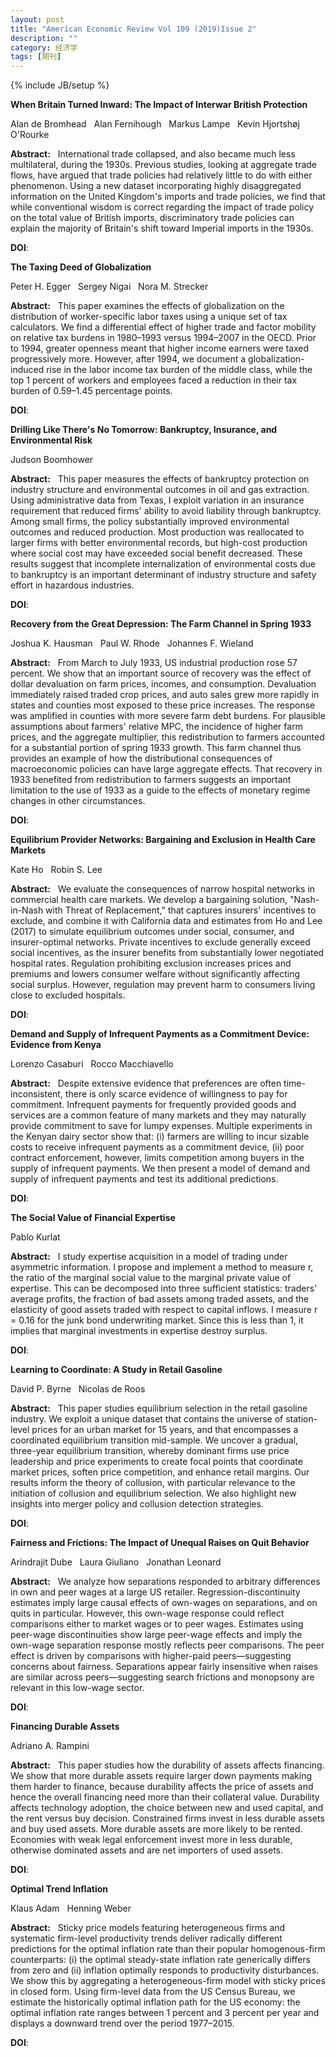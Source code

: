 ```yaml
---
layout: post
title: "American Economic Review Vol 109 (2019)Issue 2"
description: ""
category: 经济学
tags: [期刊]
---
```

{% include JB/setup %}

<p><strong>When Britain Turned Inward: The Impact of Interwar British Protection</strong></p>
<p>Alan  de Bromhead&nbsp;&nbsp;&nbsp;Alan Fernihough&nbsp;&nbsp;&nbsp;Markus Lampe&nbsp;&nbsp;&nbsp;Kevin Hjortshøj O'Rourke&nbsp;&nbsp;&nbsp;</p>
<p><strong>Abstract:</strong>&nbsp;&nbsp;&nbsp;International trade collapsed, and also became much less multilateral, during the 1930s. Previous studies, looking at aggregate trade flows, have argued that trade policies had relatively little to do with either phenomenon. Using a new dataset incorporating highly disaggregated information on the United Kingdom's imports and trade policies, we find that while conventional wisdom is correct regarding the impact of trade policy on the total value of British imports, discriminatory trade policies can explain the majority of Britain's shift toward Imperial imports in the 1930s.</p>
<p><strong>DOI</strong>:
</p>
<p> </p>
<p> </p>
  

<p><strong>The Taxing Deed of Globalization</strong></p>
<p>Peter H. Egger&nbsp;&nbsp;&nbsp;Sergey Nigai&nbsp;&nbsp;&nbsp;Nora M. Strecker&nbsp;&nbsp;&nbsp;</p>
<p><strong>Abstract:</strong>&nbsp;&nbsp;&nbsp;This paper examines the effects of globalization on the distribution of worker-specific labor taxes using a unique set of tax calculators. We find a differential effect of higher trade and factor mobility on relative tax burdens in 1980–1993 versus 1994–2007 in the OECD. Prior to 1994, greater openness meant that higher income earners were taxed progressively more. However, after 1994, we document a globalization-induced rise in the labor income tax burden of the middle class, while the top 1 percent of workers and employees faced a reduction in their tax burden of 0.59–1.45 percentage points.</p>
<p><strong>DOI</strong>:
</p>
<p> </p>
<p> </p>
  

<p><strong>Drilling Like There's No Tomorrow: Bankruptcy, Insurance, and Environmental Risk</strong></p>
<p>Judson Boomhower&nbsp;&nbsp;&nbsp;</p>
<p><strong>Abstract:</strong>&nbsp;&nbsp;&nbsp;This paper measures the effects of bankruptcy protection on industry structure and environmental outcomes in oil and gas extraction. Using administrative data from Texas, I exploit variation in an insurance requirement that reduced firms' ability to avoid liability through bankruptcy. Among small firms, the policy substantially improved environmental outcomes and reduced production. Most production was reallocated to larger firms with better environmental records, but high-cost production where social cost may have exceeded social benefit decreased. These results suggest that incomplete internalization of environmental costs due to bankruptcy is an important determinant of industry structure and safety effort in hazardous industries.</p>
<p><strong>DOI</strong>:
</p>
<p> </p>
<p> </p>
  

<p><strong>Recovery from the Great Depression: The Farm Channel in Spring 1933</strong></p>
<p>Joshua K. Hausman&nbsp;&nbsp;&nbsp;Paul W. Rhode&nbsp;&nbsp;&nbsp;Johannes F. Wieland&nbsp;&nbsp;&nbsp;</p>
<p><strong>Abstract:</strong>&nbsp;&nbsp;&nbsp;From March to July 1933, US industrial production rose 57 percent. We show that an important source of recovery was the effect of dollar devaluation on farm prices, incomes, and consumption. Devaluation immediately raised traded crop prices, and auto sales grew more rapidly in states and counties most exposed to these price increases. The response was amplified in counties with more severe farm debt burdens. For plausible assumptions about farmers' relative MPC, the incidence of higher farm prices, and the aggregate multiplier, this redistribution to farmers accounted for a substantial portion of spring 1933 growth. This farm channel thus provides an example of how the distributional consequences of macroeconomic policies can have large aggregate effects. That recovery in 1933 benefited from redistribution to farmers suggests an important limitation to the use of 1933 as a guide to the effects of monetary regime changes in other circumstances.</p>
<p><strong>DOI</strong>:
</p>
<p> </p>
<p> </p>
  

<p><strong>Equilibrium Provider Networks: Bargaining and Exclusion in Health Care Markets</strong></p>
<p>Kate Ho&nbsp;&nbsp;&nbsp;Robin S. Lee&nbsp;&nbsp;&nbsp;</p>
<p><strong>Abstract:</strong>&nbsp;&nbsp;&nbsp;We evaluate the consequences of narrow hospital networks in commercial health care markets. We develop a bargaining solution, "Nash-in-Nash with Threat of Replacement," that captures insurers' incentives to exclude, and combine it with California data and estimates from Ho and Lee (2017) to simulate equilibrium outcomes under social, consumer, and insurer-optimal networks. Private incentives to exclude generally exceed social incentives, as the insurer benefits from substantially lower negotiated hospital rates. Regulation prohibiting exclusion increases prices and premiums and lowers consumer welfare without significantly affecting social surplus. However, regulation may prevent harm to consumers living close to excluded hospitals.</p>
<p><strong>DOI</strong>:
</p>
<p> </p>
<p> </p>
  

<p><strong>Demand and Supply of Infrequent Payments as a Commitment Device: Evidence from Kenya</strong></p>
<p>Lorenzo Casaburi&nbsp;&nbsp;&nbsp;Rocco Macchiavello&nbsp;&nbsp;&nbsp;</p>
<p><strong>Abstract:</strong>&nbsp;&nbsp;&nbsp;Despite extensive evidence that preferences are often time-inconsistent, there is only scarce evidence of willingness to pay for commitment. Infrequent payments for frequently provided goods and services are a common feature of many markets and they may naturally provide commitment to save for lumpy expenses. Multiple experiments in the Kenyan dairy sector show that: (i) farmers are willing to incur sizable costs to receive infrequent payments as a commitment device, (ii) poor contract enforcement, however, limits competition among buyers in the supply of infrequent payments. We then present a model of demand and supply of infrequent payments and test its additional predictions.</p>
<p><strong>DOI</strong>:
</p>
<p> </p>
<p> </p>
  

<p><strong>The Social Value of Financial Expertise</strong></p>
<p>Pablo Kurlat&nbsp;&nbsp;&nbsp;</p>
<p><strong>Abstract:</strong>&nbsp;&nbsp;&nbsp;I study expertise acquisition in a model of trading under asymmetric information. I propose and implement a method to measure r, the ratio of the marginal social value to the marginal private value of expertise. This can be decomposed into three sufficient statistics: traders' average profits, the fraction of bad assets among traded assets, and the elasticity of good assets traded with respect to capital inflows. I measure r = 0.16 for the junk bond underwriting market. Since this is less than 1, it implies that marginal investments in expertise destroy surplus.</p>
<p><strong>DOI</strong>:
</p>
<p> </p>
<p> </p>
  

<p><strong>Learning to Coordinate: A Study in Retail Gasoline</strong></p>
<p>David P. Byrne&nbsp;&nbsp;&nbsp;Nicolas  de Roos&nbsp;&nbsp;&nbsp;</p>
<p><strong>Abstract:</strong>&nbsp;&nbsp;&nbsp;This paper studies equilibrium selection in the retail gasoline industry. We exploit a unique dataset that contains the universe of station-level prices for an urban market for 15 years, and that encompasses a coordinated equilibrium transition mid-sample. We uncover a gradual, three-year equilibrium transition, whereby dominant firms use price leadership and price experiments to create focal points that coordinate market prices, soften price competition, and enhance retail margins. Our results inform the theory of collusion, with particular relevance to the initiation of collusion and equilibrium selection. We also highlight new insights into merger policy and collusion detection strategies.</p>
<p><strong>DOI</strong>:
</p>
<p> </p>
<p> </p>
  

<p><strong>Fairness and Frictions: The Impact of Unequal Raises on Quit Behavior</strong></p>
<p>Arindrajit Dube&nbsp;&nbsp;&nbsp;Laura Giuliano&nbsp;&nbsp;&nbsp;Jonathan Leonard&nbsp;&nbsp;&nbsp;</p>
<p><strong>Abstract:</strong>&nbsp;&nbsp;&nbsp;We analyze how separations responded to arbitrary differences in own and peer wages at a large US retailer. Regression-discontinuity estimates imply large causal effects of own-wages on separations, and on quits in particular. However, this own-wage response could reflect comparisons either to market wages or to peer wages. Estimates using peer-wage discontinuities show large peer-wage effects and imply the own-wage separation response mostly reflects peer comparisons. The peer effect is driven by comparisons with higher-paid peers—suggesting concerns about fairness. Separations appear fairly insensitive when raises are similar across peers—suggesting search frictions and monopsony are relevant in this low-wage sector.</p>
<p><strong>DOI</strong>:
</p>
<p> </p>
<p> </p>
  

<p><strong>Financing Durable Assets</strong></p>
<p>Adriano A. Rampini&nbsp;&nbsp;&nbsp;</p>
<p><strong>Abstract:</strong>&nbsp;&nbsp;&nbsp;This paper studies how the durability of assets affects financing. We show that more durable assets require larger down payments making them harder to finance, because durability affects the price of assets and hence the overall financing need more than their collateral value. Durability affects technology adoption, the choice between new and used capital, and the rent versus buy decision. Constrained firms invest in less durable assets and buy used assets. More durable assets are more likely to be rented. Economies with weak legal enforcement invest more in less durable, otherwise dominated assets and are net importers of used assets.</p>
<p><strong>DOI</strong>:
</p>
<p> </p>
<p> </p>
  

<p><strong>Optimal Trend Inflation</strong></p>
<p>Klaus Adam&nbsp;&nbsp;&nbsp;Henning Weber&nbsp;&nbsp;&nbsp;</p>
<p><strong>Abstract:</strong>&nbsp;&nbsp;&nbsp;Sticky price models featuring heterogeneous firms and systematic firm-level productivity trends deliver radically different predictions for the optimal inflation rate than their popular homogenous-firm counterparts: (i) the optimal steady-state inflation rate generically differs from zero and (ii) inflation optimally responds to productivity disturbances. We show this by aggregating a heterogeneous-firm model with sticky prices in closed form. Using firm-level data from the US Census Bureau, we estimate the historically optimal inflation path for the US economy: the optimal inflation rate ranges between 1 percent and 3 percent per year and displays a downward trend over the period 1977–2015.</p>
<p><strong>DOI</strong>:
</p>
<p> </p>
<p> </p>
  